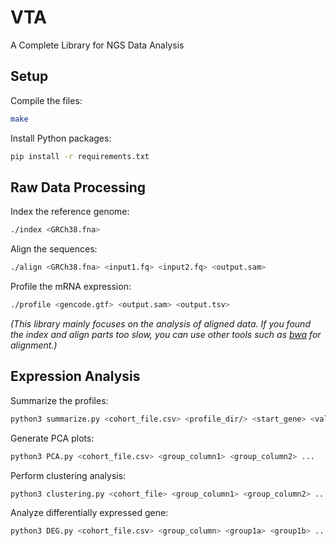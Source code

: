 # VTA
A Complete Library for NGS Data Analysis

## Setup

Compile the files:
```sh
make
```

Install Python packages:
```sh
pip install -r requirements.txt
```

## Raw Data Processing

Index the reference genome:
```sh
./index <GRCh38.fna>
```

Align the sequences:
```sh
./align <GRCh38.fna> <input1.fq> <input2.fq> <output.sam>
```

Profile the mRNA expression:
```sh
./profile <gencode.gtf> <output.sam> <output.tsv>
```

*(This library mainly focuses on the analysis of aligned data. If you found the index and align parts too slow, you can use other tools such as [bwa](https://github.com/lh3/bwa) for alignment.)*

## Expression Analysis

Summarize the profiles:
```sh
python3 summarize.py <cohort_file.csv> <profile_dir/> <start_gene> <value_type>
```

Generate PCA plots:
```sh
python3 PCA.py <cohort_file.csv> <group_column1> <group_column2> ...
```

Perform clustering analysis:
```sh
python3 clustering.py <cohort_file> <group_column1> <group_column2> ... <n_clusters>
```

Analyze differentially expressed gene:
```sh
python3 DEG.py <cohort_file.csv> <group_column> <group1a> <group1b> ... -- <group2a> <group2b> ...
```